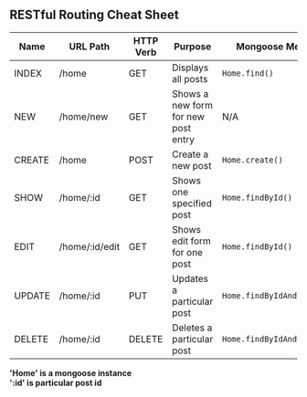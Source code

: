 ## RESTful Routing Cheat Sheet

| Name   	| URL Path       	| HTTP Verb 	| Purpose                             	| Mongoose Method                	|
|--------	|----------------	|-----------	|-------------------------------------	|--------------------------------	|
| INDEX  	| /home          	| GET       	| Displays all posts                  	| ```Home.find()```              	|
| NEW    	| /home/new      	| GET       	| Shows a new form for new post entry 	|         N/A                    	|
| CREATE 	| /home          	| POST      	| Create a new post                   	| ```Home.create()```            	|
| SHOW   	| /home/:id      	| GET       	| Shows one specified post            	| ```Home.findById()```          	|
| EDIT   	| /home/:id/edit 	| GET       	| Shows edit form for one post        	| ```Home.findById()```          	|
| UPDATE 	| /home/:id      	| PUT       	| Updates a particular post           	| ```Home.findByIdAndUpdate()``` 	|
| DELETE 	| /home/:id      	| DELETE    	| Deletes a particular post           	| ```Home.findByIdAndRemove()``` 	|


<strong>'Home' is a mongoose instance</strong><br>
<strong>':id' is particular post id</strong>
